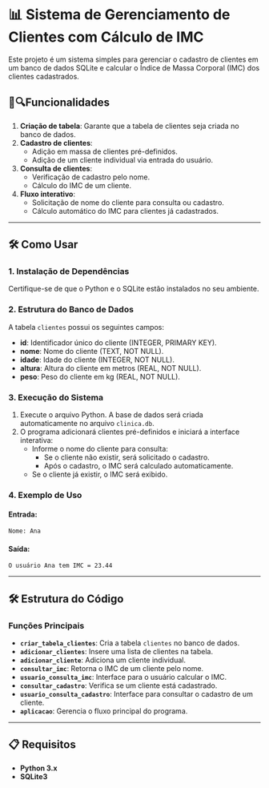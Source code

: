 # 📊 Sistema de Gerenciamento de Clientes com Cálculo de IMC

Este projeto é um sistema simples para gerenciar o cadastro de clientes em um banco de dados SQLite e calcular o Índice de Massa Corporal (IMC) dos clientes cadastrados.

## 👥🔍Funcionalidades

1. **Criação de tabela**: Garante que a tabela de clientes seja criada no banco de dados.
2. **Cadastro de clientes**:
   - Adição em massa de clientes pré-definidos.
   - Adição de um cliente individual via entrada do usuário.
3. **Consulta de clientes**:
   - Verificação de cadastro pelo nome.
   - Cálculo do IMC de um cliente.
4. **Fluxo interativo**:
   - Solicitação de nome do cliente para consulta ou cadastro.
   - Cálculo automático do IMC para clientes já cadastrados.

---

## 🛠️ Como Usar

### 1. Instalação de Dependências

Certifique-se de que o Python e o SQLite estão instalados no seu ambiente.

### 2. Estrutura do Banco de Dados

A tabela `clientes` possui os seguintes campos:

- **id**: Identificador único do cliente (INTEGER, PRIMARY KEY).
- **nome**: Nome do cliente (TEXT, NOT NULL).
- **idade**: Idade do cliente (INTEGER, NOT NULL).
- **altura**: Altura do cliente em metros (REAL, NOT NULL).
- **peso**: Peso do cliente em kg (REAL, NOT NULL).

### 3. Execução do Sistema

1. Execute o arquivo Python. A base de dados será criada automaticamente no arquivo `clinica.db`.
2. O programa adicionará clientes pré-definidos e iniciará a interface interativa:
   - Informe o nome do cliente para consulta:
     - Se o cliente não existir, será solicitado o cadastro.
     - Após o cadastro, o IMC será calculado automaticamente.
   - Se o cliente já existir, o IMC será exibido.

### 4. Exemplo de Uso

#### Entrada:
```
Nome: Ana
```

#### Saída:
```
O usuário Ana tem IMC = 23.44
```

---

## 🛠️ Estrutura do Código

### Funções Principais

- **`criar_tabela_clientes`**: Cria a tabela `clientes` no banco de dados.
- **`adicionar_clientes`**: Insere uma lista de clientes na tabela.
- **`adicionar_cliente`**: Adiciona um cliente individual.
- **`consultar_imc`**: Retorna o IMC de um cliente pelo nome.
- **`usuario_consulta_imc`**: Interface para o usuário calcular o IMC.
- **`consultar_cadastro`**: Verifica se um cliente está cadastrado.
- **`usuario_consulta_cadastro`**: Interface para consultar o cadastro de um cliente.
- **`aplicacao`**: Gerencia o fluxo principal do programa.

---

## 📋 Requisitos

- **Python 3.x**
- **SQLite3**


